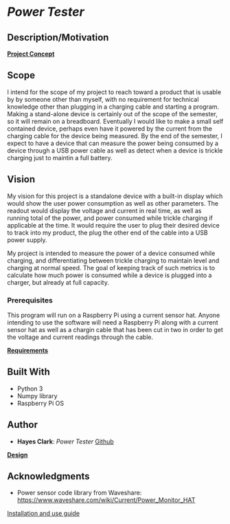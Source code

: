 # *Power Tester*
## Description/Motivation
**[Project Concept](concept.md)**

## Scope
I intend for the scope of my project to reach toward a product that is usable by by someone other than myself, with no requirement for technical knowledge other than plugging in a charging cable and starting a program. Making a stand-alone device is certainly out of the scope of the semester, so it will remain on a breadboard. Eventually I would like to make a small self contained device, perhaps even have it powered by the current from the charging cable for the device being measured. By the end of the semester, I expect to have a device that can measure the power being consumed by a device through a USB power cable as well as detect when a device is trickle charging just to maintin a full battery.

## Vision
My vision for this project is a standalone device with a built-in display which would show the user power consumption as well as other parameters. The readout would display the voltage and current in real time, as well as running total of the power, and power consumed while trickle charging if applicable at the time. It would require the user to plug their desired device to track into my product, the plug the other end of the cable into a USB power supply.

My project is intended to measure the power of a device consumed while charging, and differentiating between trickle charging to maintain level and charging at normal speed. The goal of keeping track of such metrics is to calculate how much power is consumed while a device is plugged into a charger, but already at full capacity.

### Prerequisites

This program will run on a Raspberry Pi using a current sensor hat. Anyone intending to use the software will need a Raspberry Pi along with a current sensor hat as well as a chargin cable that has been cut in two in order to get the voltage and current readings through the cable.

**[Requirements](requirements.md)**

## Built With
- Python 3
- Numpy library
- Raspberry Pi OS

## Author

- **Hayes Clark**: *Power Tester* [Github](https://github.com/clarkh97/)

**[Design](design.md)**

## Acknowledgments

- Power sensor code library from Waveshare: https://www.waveshare.com/wiki/Current/Power_Monitor_HAT

[Installation and use guide](install.md)


